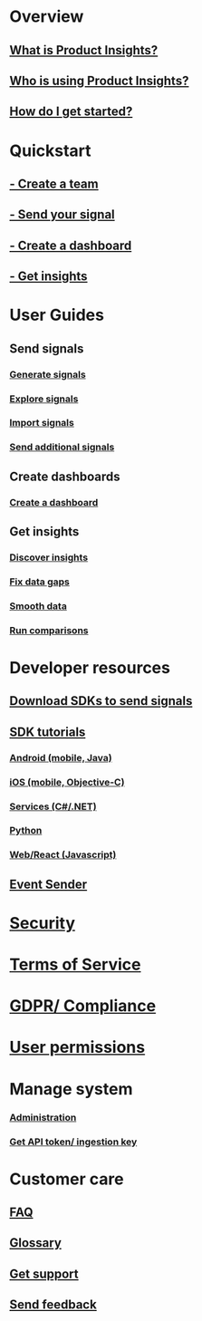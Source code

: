 # Overview
## [What is Product Insights?](xref:developers/quick-starts/what-is) 
## [Who is using Product Insights?](xref:developers/quick-starts/who-uses) 
## [How do I get started?](xref:developers/quick-starts/how-to-get-started) 

# Quickstart
## [- Create a team](xref:developers/quick-starts/create-a-team)
## [- Send your signal](xref:developers/quick-starts/1_view-signals)
## [- Create a dashboard](xref:developers/quick-starts/2_create-dashboard)
## [- Get insights](xref:developers/quick-starts/3_get-insights)

# User Guides
## Send signals 
### [Generate signals](xref:developers/tutorials/create-sample-signals)
### [Explore signals](xref:developers/tutorials/examine-signals-metadata)
### [Import signals](xref:developers/tutorials/import-signals)
### [Send additional signals](xref:developers/tutorials/send-additional-signals)

## Create dashboards
### [Create a dashboard](xref:developers/tutorials/create-dashboard)

## Get insights
### [Discover insights](xref:developers/tutorials/insights-discover)
### [Fix data gaps](xref:developers/tutorials/insights-fix-data-gaps)
### [Smooth data](xref:developers/tutorials/insights-smooth-data)
### [Run comparisons](xref:developers/tutorials/insights-run-comparisons)

# Developer resources 
## [Download SDKs to send signals](xref:developers/dev-resources/index)
## [SDK tutorials](xref:developers/downloads/tutorials/index)
### [Android (mobile, Java)](xref:developers/downloads/android-java)
### [iOS (mobile, Objective-C)](xref:developers/downloads/ios-objc)
### [Services (C#/.NET)](xref:developers/downloads/dotnet)
### [Python](xref:developers/downloads/python)
### [Web/React (Javascript)](xref:developers/downloads/js)
## [Event Sender](xref:developers/downloads/ingest)


# [Security](xref:developers/articles/security)
# [Terms of Service](xref:developers/articles/terms-of-service)
# [GDPR/ Compliance](xref:developers/articles/compliance)
# [User permissions](xref:developers/articles/user-permissions) 
# Manage system 
### [Administration](xref:developers/dev-resources/manage-teams)
### [Get API token/ ingestion key](xref:developers/downloads/api-token) 

# Customer care 
## [FAQ](xref:developers/customer-care/faq)  
## [Glossary](xref:developers/articles/glossary) 
## [Get support](xref:developers/customer-care/support)
## [Send feedback](xref:developers/customer-care/feedback)

